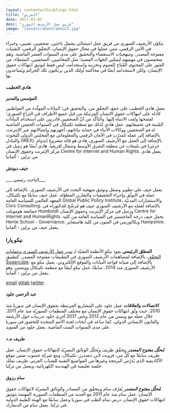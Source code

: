 ```yaml
---
layout: contentwithsiblings.html
title: "الفريق"
date: 2017-03-03
desc: "فريق عمل الأرشيف السوري"
image: "/assets/about/about1.jpg"
---
```


يتكوّن الأرشيف السوري من فريق عمل استثنائي يشمل باحثين، صحفيين، تقنيين، وخبراء في الأمن الرقمي، ممن عملوا في مجال حقوق الإنسان، التحقّق الرقمي، التقنيات مفتوحة المصدر، ومنهجيات الاستقصاء والتحقيق على مدى السنوات العشر الماضية.
وهم متحمسون في مهمتهم لتمكين الجهات المعنية؛ مثل المحاميين، الصحفيين، النشطاء، من العثور على المحتوى المُتاح للعموم وتخزينه واستخدامه، ليس فقط لتوثيق انتهاكات حقوق الإنسان، ولكن لاستخدامه أيضًا في محاكمة أولئك الذين يرتكبون تلك الجرائم ويُساعدون بها.

#### هادي الخطيب
__المؤسس والمدير__

يعمل هادي الخطيب على جمع، التحقّق من، والتحقيق في؛ البيانات المولّدة من المواطنين كأدلة على انتهاكات حقوق الإنسان المرتبكة من قبل جميع الأطراف في النزاع السوري؛ لفضحها ولفت الانتباه إليها. والتأكّد من أنّ الصحفيين قادريين على استخدام البيانات المُثبتة في تحقيقاتهم. عمل هادي كذلك مع منظمة تكتيكال في السنوات الخمس الماضية لدعم الصحفيين ووكالات الأنباء في حماية بياناتهم، أجهزتهم وإتصالاتهم عبر الإنترنت، بالإضافة إلى عمله كمدرّب في الأمان الرقمي والمعلوماتي مع المجلس الدولي للبحوث والتبادل (IREX). بالإضافة إلى العمل مع الأرشيف السوري، هادي هو قائد مشروع (بدوام جزئي) في بلينغات عن منطقة الشرق الأوسط وشمال إفريقيا. هادي أيضًا هو زميل في مركز الإنترنت وحقوق الإنسان Centre for Internet and Human Rights. يعمل هادي من برلين - ألمانيا.

#### جيف ديوتش
___ الباحث رئيسي___

يعمل جيف على تطوير وصقل وتوثيق منهجية البحث في الأرشيف السوري. بالإضافة إلى عمله في التوثّق وإجراء التحقيقيات والتقارير المطوّلة. عمل جيف سابقًا مع تكتيكال، المعهد العالمي للسياسة العامة  Global Public Policy Institute، والاستشارات المدنيّة Civic Consulting، بالإضافة لعمله مع الأرشيف السوري جيف هو مُرشّح للدكتوراه في جمامعة هوموبلت Humboldt وزميل في مركز الإنترنت وحقوق الإنسان Centre for Internet and HumanRights. يحمل جيف درجة الماجستير في السياسة العامة من كلية Hertie School - Governance، وبكالوريس في الفنون من كلية هامبشاير Hampshire. يعمل جيف من برلين - ألمانيا.

### نيكو پارا
__المطوّر الرئيسي__
يقود نيكو الأنظمة التقنيّة لـ [سير عمل الأرشيف السوري وعمليات التحقّق](https://github.com/syrianarchive)، بالإضافة لمساهمات الأرشيف السوري في التطبيقات مفتوحة المصدر، كتطبيق [Sugarcube](https://gitlab.com/sugarcube). بالإضافة إلى صيانة قواعد البيانات والموقع الإلكتروني. يعمل نيكو مع الأرشيف السوري منذ 2014.
سابقًا، عمل نيكو أيضًا مع منظمة تكيتكال وويتنس. وهو يعمل من برلين - ألمانيا.

[email](mailto:niko@syrianarchive.org)
[gitlab](https://gitlab.com/nikonikoniko)
[twitter](https://twitter.com/allthatisair)

#### عبد الرحمن جلود
___الاتصالات والعلاقات___
عمل جلود على المشاريع المرتبطة بحقوق الإنسان في سوريا منذ 2010، حيث وثّق انتهاكات حقوق الإنسان مع مختلف المنظمات السوريّة منذ عام 2011. خلال عمله مع ويتنس من عام 2013 وحتى 2017 أجرى جلود تدريبات حول الأرشفة والقانون الإنساني الدولي، كما ساعد في أبحاث لجنة الأمم المتحدة للتحقيق في سوريا على مدى السنوات الست الماضية. يعمل جلود من السويد.


#### طريف م.د
___مُحلّل مفتوح المصدر___
يتحقّق طريف ويُحلّل الوثائق البصريّة لإنتهاكات حقوق الإنسان. عمل طريف سابقًا مع كلٍّ من، فرونت لاين ديفندرز، تكتيكال، ومع شركة حسوب ضمن موقع الأكاديمية الذي يُدرّس البرمجة وغيرها من المواضيع التقنية للشباب العربي. طريف يملك خلفية تعليمية في الهندسة الكهربائية، ويعمل من تركيا.


#### سام رزوق
___مُحلّل مفتوح المصدر___
يُعرّف سام ويتحقّق من المصادر والوثائق البصريّة لانتهاكات حقوق الإنسان. عمل سام منذ عام 2011 مع العديد من المنظمات السورية المهتمة بتوثيق انتهاكات حقوق الإنسان.
درس سام الطب في سوريا وعمل سابقًا مع الهيئة الطبية الدولية في تركيا. يعمل سام من الدنمارك.
